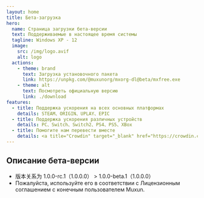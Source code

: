 ```yaml
---
layout: home
title: Бета-загрузка
hero:
  name: Страница загрузки бета-версии
  text: Поддерживаемые в настоящее время системы
  tagline: Windows XP - 12
  image:
    src: /img/logo.avif
    alt: logo
  actions:
    - theme: brand
      text: Загрузка установочного пакета
      link: https://unpkg.com/@muxunorg/mxorg-dl@beta/mxfree.exe
    - theme: alt
      text: Посмотреть официальную версию
      link: ./download
features:
  - title: Поддержка ускорения на всех основных платформах
    details: STEAM、ORIGIN、UPLAY、EPIC
  - title: Поддержка ускорения различных устройств
    details: PC、Switch、Switch2、PS4、PS5、XBox
  - title: Помогите нам перевести вместе
    details: <a title="Crowdin" target="_blank" href="https://crowdin.com/project/mxfree"><img src="https://badges.crowdin.net/mxfree/localized.svg"></a>
---
```


## Описание бета-версии

- 版本关系为 1.0.0-rc.1（1.0.0.0） > 1.0.0-beta.1（1.0.0.0）
- Пожалуйста, используйте его в соответствии с Лицензионным соглашением с конечным пользователем Muxun.
